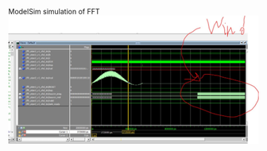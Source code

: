 ModelSim simulation of FFT
![alt tag](https://github.com/vincentgosselin1/fft_atan2/blob/master/fft_sim1.JPG)
